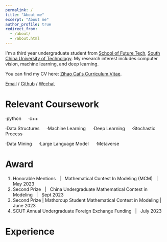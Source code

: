 ```yaml
---
permalink: /
title: "About me"
excerpt: "About me"
author_profile: true
redirect_from: 
  - /about/
  - /about.html
---
```


I'm a third year undergraduate student from [School of Future Tech](http://www2.scut.edu.cn/ft/), [South China University of Technology](https://www.scut.edu.cn/). My research interest includes computer vision,  machine learning, and deep learning.

You can find my CV here: [Zihao Cai's Curriculum Vitae](../assets/Curriculum_Vitae.pdf).

[Email](zihaocai@outlook.com) / [Github](https://github.com/XiaozaoC) / [Wechat](../images/wechat.jpg) 

Relevant Coursework
======
·python &emsp; ·c++

·Data Structures &emsp; ·Machine Learning &emsp; ·Deep Learning &emsp; ·Stochastic Process

·Data Mining &emsp; ·Large Language Model &emsp; ·Metaverse

Award
======
1. Honorable Mentions &nbsp; | &nbsp; Mathematical Contest In Modeling (MCM) &nbsp; | &nbsp; May 2023 
1. Second Prize &nbsp; | &nbsp; China Undergraduate Mathematical Contest in Modeling &nbsp; | &nbsp; Sept 2023
1. Second Prize | Mathorcup Student Mathematical Contest in Modeling  |  June 2023 
1. SCUT Annual Undergraduate Foreign Exchange Funding &nbsp; | &nbsp; July 2023

Experience
======




